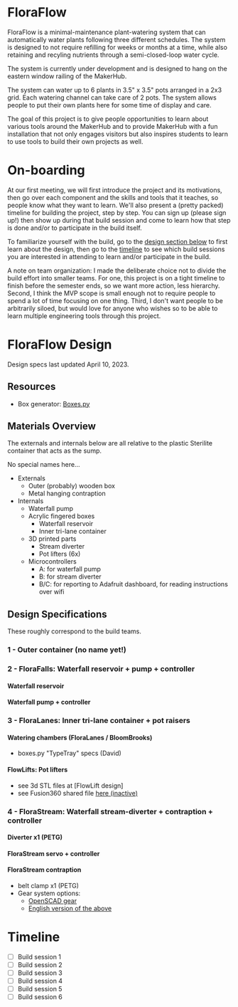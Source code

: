 # FloraFlow

FloraFlow is a minimal-maintenance plant-watering system that can automatically water plants following three different schedules. The system is designed to not require refilling for weeks or months at a time, while also retaining and recyling nutrients through a semi-closed-loop water cycle.

The system is currently under development and is designed to hang on the eastern window railing of the MakerHub.

The system can water up to 6 plants in 3.5" x 3.5" pots arranged in a 2x3 grid. Each watering channel can take care of 2 pots. The system allows people to put their own plants here for some time of display and care. 

The goal of this project is to give people opportunities to learn about various tools around the MakerHub and to provide MakerHub with a fun installation that not only engages visitors but also inspires students to learn to use tools to build their own projects as well.

# On-boarding

At our first meeting, we will first introduce the project and its motivations, then go over each component and the skills and tools that it teaches, so people know what they want to learn. We'll also present a (pretty packed) timeline for building the project, step by step. You can sign up (please sign up!) then show up during that build session and come to learn how that step is done and/or to participate in the build itself.

To familiarize yourself with the build, go to the [design section below](https://github.com/GeorgetownMakerHubOrg/floraflow#floraflow-design) to first learn about the design, then go to the [timeline](https://github.com/GeorgetownMakerHubOrg/floraflow#timeline) to see which build sessions you are interested in attending to learn and/or participate in the build. 

A note on team organization: I made the deliberate choice not to divide the build effort into smaller teams. For one, this project is on a tight timeline to finish before the semester ends, so we want more action, less hierarchy. Second, I think the MVP scope is small enough not to require people to spend a lot of time focusing on one thing. Third, I don't want people to be arbitrarily siloed, but would love for anyone who wishes so to be able to learn multiple engineering tools through this project.

# FloraFlow Design

Design specs last updated April 10, 2023.

## Resources

- Box generator: [Boxes.py](https://festi.info/boxes.py/)

## Materials Overview

The externals and internals below are all relative to the plastic Sterilite container that acts as the sump.

No special names here...

- Externals
	- Outer (probably) wooden box
	- Metal hanging contraption
- Internals
	- Waterfall pump
	- Acrylic fingered boxes
		- Waterfall reservoir
		- Inner tri-lane container
	- 3D printed parts
		- Stream diverter
		- Pot lifters (6x)
	- Microcontrollers
		- A: for waterfall pump
		- B: for stream diverter
		- B/C: for reporting to Adafruit dashboard, for reading instructions over wifi

## Design Specifications

These roughly correspond to the build teams.

### 1 - Outer container (no name yet!)

### 2 - FloraFalls: Waterfall reservoir + pump + controller
#### Waterfall reservoir

#### Waterfall pump + controller

### 3 - FloraLanes: Inner tri-lane container + pot raisers
#### Watering chambers (FloraLanes / BloomBrooks)
- boxes.py "TypeTray" specs (David)

#### FlowLifts: Pot lifters
- see 3d STL files at [FlowLift design]
- see Fusion360 shared file [here (inactive)]()

### 4 - FloraStream: Waterfall stream-diverter + contraption + controller
#### Diverter x1 (PETG)

#### FloraStream servo + controller

#### FloraStream contraption
- belt clamp x1 (PETG)
- Gear system options:
	- [OpenSCAD gear](https://github.com/dpellegr/PolyGear)
	- [English version of the above](https://github.com/chrisspen/gears)

# Timeline
- [ ] Build session 1
- [ ] Build session 2
- [ ] Build session 3
- [ ] Build session 4
- [ ] Build session 5
- [ ] Build session 6
